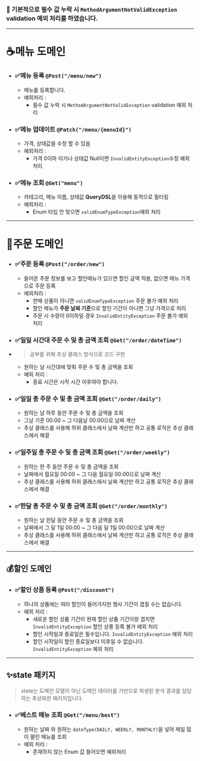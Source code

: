 
### 💽 기본적으로 필수 값 누락 시 `MethodArgumentNotValidException` validation 예외 처리를 하였습니다.

---

# ☕메뉴 도메인

- ### ✅메뉴 등록 `@Post("/menu/new")`
  - 메뉴를 등록합니다.
  - 예외처리 : 
    - 필수 값 누락 시 `MethodArgumentNotValidException` validation 예외 처리
- ### ✅메뉴 업데이트 `@Patch("/menu/{menuId}")`
  - 가격, 상태값을 수정 할 수 있음 
  - 예외처리 : 
    - 가격 0이하 이거나 상태값 Null이면 `InvalidEntityException`수정 예외 처리
- ### ✅메뉴 조회 `@Get("menu")`
  - 카테고리, 메뉴 이름, 상태값 **QueryDSL**을 이용해 동적으로 필터링
  - 예외처리 : 
    - Enum 타입 안 맞으면 `validEnumTypeException`예외 처리


---

# 🧾주문 도메인

- ### ✅주문 등록 `@Post("/order/new")`
  - 들어온 주문 정보를 보고 할인메뉴가 있으면 할인 금액 적용, 없으면 메뉴 가격으로 주문 등록
  - 예외처리 : 
    - 판매 상품이 아니면 `validEnumTypeException` 주문 불가 예외 처리
    - 할인 메뉴가 **주문 날짜 기준**으로 할인 기간이 아니면 그냥 가격으로 처리
    - 주문 시 수량이 0이하일 경우 `InvalidEntityException` 주문 불가 예외 처리

- ### ✅일일 시간대 주문 수 및 총 금액 조회 `@Get("/order/dateTime")`
- >공부를 위해 추상 클래스 방식으로 코드 구현
  - 원하는 날 시간대에 맞춰 주문 수 및 총 금액을 조회
  - 예외 처리 : 
    - 종료 시간은 시작 시간 이후여야 합니다.
- ### ✅일일 총 주문 수 및 총 금액 조회 `@Get("/order/daily")`
  - 원하는 날 하루 동안 주문 수 및 총 금액을 조회
  - 그날 기준 00:00 ~ 그 다음날 00:00으로 날짜 계산
  - 추상 클래스를 사용해 하위 클래스에서 날짜 계산만 하고 공통 로직은 추상 클래스에서 해결
- ### ✅일주일 총 주문 수 및 총 금액 조회 `@Get("/order/weekly")`
  - 원하는 한 주 동안 주문 수 및 총 금액을 조회
  - 날짜에서 월요일 00:00 ~ 그 다음 월요일 00:00으로 날짜 계산
  - 추상 클래스를 사용해 하위 클래스에서 날짜 계산만 하고 공통 로직은 추상 클래스에서 해결
- ### ✅한달 총 주문 수 및 총 금액 조회 `@Get("/order/monthly")`
  - 원하는 날 한달 동안 주문 수 및 총 금액을 조회
  - 날짜에서 그 달 1일 00:00 ~ 그 다음 달 1일 00:00으로 날짜 계산
  - 추상 클래스를 사용해 하위 클래스에서 날짜 계산만 하고 공통 로직은 추상 클래스에서 해결
---

## 💰할인 도메인

- ### ✅할인 상품 등록 `@Post("/discount")`
  - 하나의 상품에는 여러 할인이 들어가지만 행사 기간이 겹칠 수는 없습니다.
  - 예외 처리 : 
    - 새로운 할인 상품 기간이 현재 할인 상품 기간이랑 겹치면 `InvalidEntityException` 할인 상풍 등록 불가 예외 처리
    - 할인 시작일과 종료일은 필수입니다. `InvalidEntityException` 예외 처리
    - 할인 시작일이 할인 종료일보다 이후일 수 없습니다. `InvalidEntityException` 예외 처리

---

## ✨state 패키지
> state는 도메인 모델이 아닌 도메인 데이터를 기반으로 파생된 분석 결과를 담당하는 추상화한 패키지입니다.

- ### ✅베스트 메뉴 조회 `@Get("/menu/best")`
  - 원하는 날짜 와 원하는 `dateType(DAILY, WEEKLY, MONTHLY)`을 넣어 제일 많이 팔린 메뉴를 조회
  - 예외 처리 :
    - 존재하지 않는 Enum 값 들어오면 예외처리 